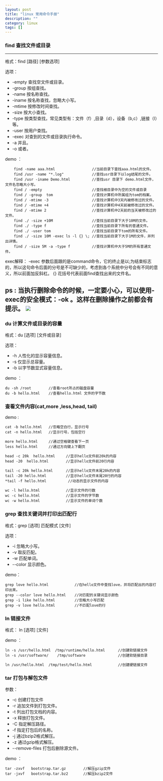 ```yaml
---
layout: post
title: "linux 常用命令手册"
description: ""
category: linux
tags: []
---
```


### find 查找文件或目录

---

格式：find [路径] [参数选项] 

选项：

* -empty  查找空文件或目录。
* -group  按组查找。
* -name   按名称查找。
* -iname  按名称查找，忽略大小写。
* -mtime  按修改时间查找。
* -size   按大小查找。
* -type   按类型查找，常见类型有：文件（f）,目录（d），设备（b,c）,链接（l）等。
* -user   按用户查找。
* -exec   对查到的文件或目录执行命令。
* -a      并且。
* -o      或者。

demo ：

```
    find -name aaa.html                 //当前目录下查找aaa.html的文件。
    find /usr -name "*.log"             //查找usr目录下以log结尾的文件。
    find /usr -iname Demo.html          //查找usr 目录下 demo.html文件，文件名忽略大小写。
    find / -empty                       //查找根目录中为空的文件或目录
    find / -group  tom                  //查找计算机中所属组为tom的档案。
    find / -mtime -3                    //查找计算机中3天内被修改过的文件。
    find / -mtime +4                    //查找计算机中4天前被修改过的文件。
    find / -mtime 2                     //查找计算机中2天前的当天被修改过的文件。
    find ./ -size +10M                  //查找当前目录下大于10M的文件。
    find ./ -type f                     //查找当前目录下所有的普通文件。
    find ./ -user tom                   //查找当前目录下tom的所有文件。
    find ./ -size 10M -exec ls -l {} \; //查找当前目录下大于1M的文件，并列出详情。
    find / -size 5M -a -type f          //查找计算机中大于5M的所有普通文件。
```

exec解释：
-exec  参数后面跟的是command命令，它的终止是以;为结束标志的，所以这句命令后面的分号是不可缺少的，考虑到各个系统中分号会有不同的意义，所以前面加反斜杠。 {} 花括号代表前面find查找出来的文件名。 

ps : 当执行删除命令的时候，一定要小心，可以使用-exec的安全模式：-ok 。这样在删除操作之前都会有提示。
![](http://pic1.xcarimg.com/img/yongche/2016/0628/2016062810380315077.jpg) 
---

### du 计算文件或目录的容量

格式：du [选项] [文件或目录]

选项：

* -h 人性化的显示容量信息。
* -s 仅显示总容量。
* -b 以字节数显式容量信息。

demo ：

```
du -sh /root        //查看root所占的磁盘容量
du -b hello.html    //查看hello.html 文件的字节数
```

### 查看文件内容(cat,more ,less,head, tail)

demo :

```
cat -b hello.html   //忽略空白行，显示行号
cat -n hello.html   //显示行号，包括空行

more hello.html     //通过空格键查看下一页
less hello.html     //通过方向键上下翻页

head -c 20k  hello.html     //显示hello文件前20k的内容
head -20  hello.html        //显示hello文件前20行内容

tail -c 20k hello.html      //显示hello文件末尾20k的内容
tail -20 hello.html         //显示hello文件末尾20行的内容
*tail -f hello.html          //动态的显示文件的内容 

wc -l hello.html            //显示文件的行数
wc -c hello.html            //显示文件的字节数
wc -w hello.html            //显示文件的单词个数

```

### grep 查找关键词并打印出匹配行

格式：grep [选项] 匹配模式 [文件]

选项：

* -i 忽略大小写。
* -v 取反匹配。
* -w 匹配单词。
* --color 显示颜色。

demo：

```
grep love hello.html            //在hello文件中查找love，并将匹配出的内容打印出来。
grep --color love hello.html    //对匹配的关键词显示颜色
grep -i like hello.html         //忽略大小写匹配
grep -v love hello.html         //不匹配love的行

```

### ln 链接文件

格式： ln [选项] [文件]

demo ： 

```
ln -s /usr/hello.html  /tmp/runtime/hello.html      //创建软链接文件
ln -s /usr/software/    /tmp/software               //创建软链接目录

ln /usr/hello.html  /tmp/test/hello.html            //创建硬链接文件

```

### tar 打包与解包文件

参数：

* -c    创建打包文件
* -r    追加文件到打包文件。
* -t    列出打包文档的内容。
* -x    释放打包文件。
* -C    指定解压路径。
* -f    指定打包后的名称。
* -j    通过bzip2格式解压。
* -z    通过gzip格式解压。
* --remove-files    打包后删除源文件。

demo ：

```
tar -zxvf   bootstrap.tar.gz        //解压gzip文件
tar -jxvf   bootstrap.tar.bz2       //解压bzip2文件

```









